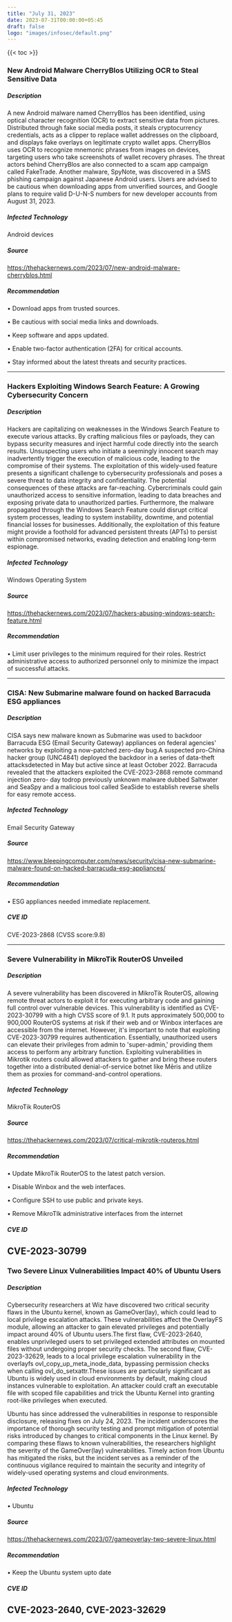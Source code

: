 ```yaml
---
title: "July 31, 2023"
date: 2023-07-31T00:00:00+05:45
draft: false
logo: "images/infosec/default.png"
---
```


{{< toc >}}

### New Android Malware CherryBlos Utilizing OCR to Steal Sensitive Data

##### Description
A new Android malware named CherryBlos has been identified, using optical character recognition (OCR) to extract sensitive data from pictures. Distributed through fake social media posts, it steals cryptocurrency credentials, acts as a clipper to replace wallet addresses on the clipboard, and displays fake overlays on legitimate crypto wallet apps. CherryBlos uses OCR to recognize mnemonic phrases from images on devices, targeting users who take screenshots of wallet recovery phrases. The threat actors behind CherryBlos are also connected to a scam app campaign called FakeTrade. Another malware, SpyNote, was discovered in a SMS phishing campaign against Japanese Android users. Users are advised to be cautious when downloading apps from unverified sources, and Google plans to require valid D-U-N-S numbers for new developer accounts from August 31, 2023.

##### Infected Technology
Android devices

##### Source
https://thehackernews.com/2023/07/new-android-malware-cherryblos.html

##### Recommendation
• Download apps from trusted sources.

• Be cautious with social media links and downloads.

• Keep software and apps updated.

• Enable two-factor authentication (2FA) for critical accounts.

• Stay informed about the latest threats and security practices.

----------------

### Hackers Exploiting Windows Search Feature: A Growing Cybersecurity Concern 

##### Description
Hackers are capitalizing on weaknesses in the Windows Search Feature to execute various attacks. By crafting malicious files or payloads, they can bypass security measures and inject harmful code directly into the search results. Unsuspecting users who initiate a seemingly innocent search may inadvertently trigger the execution of malicious code, leading to the compromise of their systems. The exploitation of this widely-used feature presents a significant challenge to cybersecurity professionals and poses a severe threat to data integrity and confidentiality. The potential consequences of these attacks are far-reaching. Cybercriminals could gain unauthorized access to sensitive information, leading to data breaches and exposing private data to unauthorized parties. Furthermore, the malware propagated through the Windows Search Feature could disrupt critical system processes, leading to system instability, downtime, and potential financial losses for businesses. Additionally, the exploitation of this feature might provide a foothold for advanced persistent threats (APTs) to persist within compromised networks, evading detection and enabling long-term espionage.

##### Infected Technology
Windows Operating System

##### Source
https://thehackernews.com/2023/07/hackers-abusing-windows-search-feature.html

##### Recommendation
• Limit user privileges to the minimum required for their roles. Restrict administrative access to authorized personnel only to minimize the impact of successful attacks.

----------------

### CISA: New Submarine malware found on hacked Barracuda ESG appliances 

##### Description
CISA says new malware known as Submarine was used to backdoor Barracuda ESG (Email Security Gateway) appliances on federal agencies' networks by exploiting a now-patched zero-day bug.A suspected pro-China hacker group (UNC4841) deployed the backdoor in a series of data-theft attacksdetected in May but active since at least October 2022. Barracuda revealed that the attackers exploited the CVE-2023-2868 remote command injection zero- day todrop previously unknown malware dubbed Saltwater and SeaSpy and a malicious tool called SeaSide to establish reverse shells for easy remote access. 


##### Infected Technology
Email Security Gateway

##### Source
https://www.bleepingcomputer.com/news/security/cisa-new-submarine-malware-found-on-hacked-barracuda-esg-appliances/

##### Recommendation
• ESG appliances needed immediate replacement.

##### CVE ID
CVE-2023-2868 (CVSS score:9.8) 

----------------

### Severe Vulnerability in MikroTik RouterOS Unveiled

##### Description
A severe vulnerability has been discovered in MikroTik RouterOS, allowing remote threat actors to exploit it for executing arbitrary code and gaining full control over vulnerable devices. This vulnerability is identified as CVE-2023-30799 with a high CVSS score of 9.1. It puts approximately 500,000 to 900,000 RouterOS systems at risk if their web and or Winbox interfaces are accessible from the internet. However, it's important to note that exploiting CVE-2023-30799 requires authentication. Essentially, unauthorized users can elevate their privileges from admin to 'super-admin,' providing them access to perform any arbitrary function. Exploiting vulnerabilities in Mikrotik routers could allowed attackers to gather and bring these routers together into a distributed denial-of-service botnet like Mēris and utilize them as proxies for command-and-control operations.

##### Infected Technology
MikroTik RouterOS

##### Source
https://thehackernews.com/2023/07/critical-mikrotik-routeros.html

##### Recommendation
• Update MikroTik RouterOS to the latest patch version.

• Disable Winbox and the web interfaces. 

• Configure SSH to use public and private keys. 

• Remove MikroTIk administrative interfaces from the internet



##### CVE ID
CVE-2023-30799
----------------

### Two Severe Linux Vulnerabilities Impact 40% of Ubuntu Users

##### Description
Cybersecurity researchers at Wiz have discovered two critical security flaws in the Ubuntu kernel, known as GameOver(lay), which could lead to local privilege escalation attacks. These vulnerabilities affect the OverlayFS module, allowing an attacker to gain elevated privileges and potentially impact around 40% of Ubuntu users.The first flaw, CVE-2023-2640, enables unprivileged users to set privileged extended attributes on mounted files without undergoing proper security checks. The second flaw, CVE-2023-32629, leads to a local privilege escalation vulnerability in the overlayfs ovl_copy_up_meta_inode_data, bypassing permission checks when calling ovl_do_setxattr.These issues are particularly significant as Ubuntu is widely used in cloud environments by default, making cloud instances vulnerable to exploitation. An attacker could craft an executable file with scoped file capabilities and trick the Ubuntu Kernel into granting root-like privileges when executed.

Ubuntu has since addressed the vulnerabilities in response to responsible disclosure, releasing fixes on July 24, 2023. The incident underscores the importance of thorough security testing and prompt mitigation of potential risks introduced by changes to critical components in the Linux kernel. By comparing these flaws to known vulnerabilities, the researchers highlight the severity of the GameOver(lay) vulnerabilities. Timely action from Ubuntu has mitigated the risks, but the incident serves as a reminder of the continuous vigilance required to maintain the security and integrity of widely-used operating systems and cloud environments.

##### Infected Technology
• Ubuntu

##### Source
https://thehackernews.com/2023/07/gameoverlay-two-severe-linux.html

##### Recommendation
• Keep the Ubuntu system upto date

##### CVE ID
CVE-2023-2640, CVE-2023-32629 
---------------